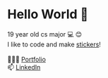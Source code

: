 # Hello World 👋
19 year old cs major 💻 😊<br>I like to code and make <a href="https://www.etsy.com/shop/ceraprints?section_id=30167282">stickers</a>!<br><br>
 👩🏻‍💻   [Portfolio](https://cerasamson.github.io/) <br>
 📫   [LinkedIn](https://www.linkedin.com/in/cerasamson/) <br>
<!--
**cerasamson/cerasamson** is a ✨ _special_ ✨ repository because its `README.md` (this file) appears on your GitHub profile.

Here are some ideas to get you started:

- 🔭 I’m currently working on ...
- 🌱 I’m currently learning ...
- 👯 I’m looking to collaborate on ...
- 🤔 I’m looking for help with ...
- 💬 Ask me about ...
- 📫 How to reach me: ...
- 😄 Pronouns: ...
- ⚡ Fun fact: ...
-->
